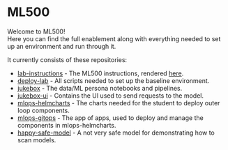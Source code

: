 # ML500
Welcome to ML500!  
Here you can find the full enablement along with everything needed to set up an environment and run through it.  

It currently consists of these repositories:  
- [lab-instructions](https://github.com/rhoai-mlops/lab-instructions) - The ML500 instructions, rendered [here](https://rhoai-mlops.github.io/lab-instructions/).
- [deploy-lab](https://github.com/rhoai-mlops/deploy-lab) - All scripts needed to set up the baseline environment.
- [jukebox](https://github.com/rhoai-mlops/jukebox) - The data/ML persona notebooks and pipelines.
- [jukebox-ui](https://github.com/rhoai-mlops/jukebox-ui) - Contains the UI used to send requests to the model.
- [mlops-helmcharts](https://github.com/rhoai-mlops/mlops-helmcharts) - The charts needed for the student to deploy outer loop components.
- [mlops-gitops](https://github.com/rhoai-mlops/mlops-gitops) - The app of apps, used to deploy and manage the components in mlops-helmcharts.
- [happy-safe-model](https://github.com/rhoai-mlops/happy-safe-model) - A not very safe model for demonstrating how to scan models.
